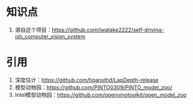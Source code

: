 # 知识点
1. 源自这个项目：https://github.com/iwatake2222/self-driving-ish_computer_vision_system

# 引用
1. 深度估计：https://github.com/tjqansthd/LapDepth-release
2. 模型动物园：https://github.com/PINTO0309/PINTO_model_zoo/
3. Intel模型动物园：https://github.com/openvinotoolkit/open_model_zoo